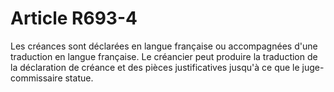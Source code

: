 # Article R693-4

<p>Les créances sont déclarées en langue française ou accompagnées d'une traduction en langue française. Le créancier peut produire la traduction de la déclaration de créance et des pièces justificatives jusqu'à ce que le juge-commissaire statue.</p>